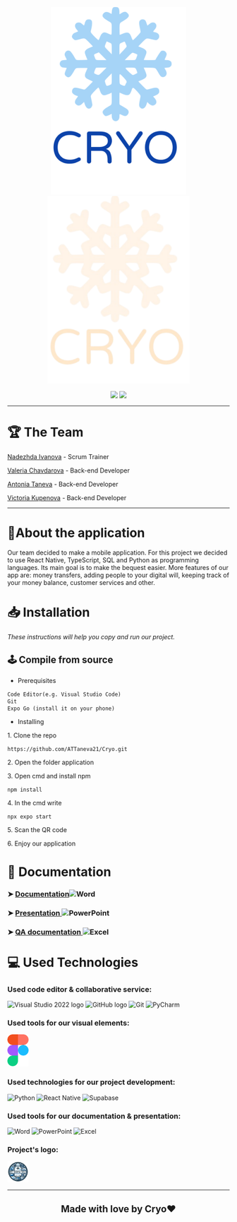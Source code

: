 <p align = "center">
  <img src="https://github.com/ATTaneva21/Cryo/blob/main/documentation/images/dark_logo.svg#gh-light-mode-only" height="425" wight = "300" text-align="center">
  <img src="https://github.com/ATTaneva21/Cryo/blob/main/documentation/images/light_logo.svg#gh-dark-mode-only" height="425" wight = "300" text-align="center">
</p>
<div align = "center">
   <img src = "https://img.shields.io/github/repo-size/ATTaneva21/Cryo?style=for-the-badge&color=blue">
   <img src = "https://img.shields.io/github/issues-closed/ATTaneva21/Cryo?style=for-the-badge&color=green">
</div>

<hr>

# 🏆 The Team

<p><a href="https://github.com/NTIvanova21">Nadezhda Ivanova</a> - Scrum Trainer</p>
<p><a href="https://github.com/VDChavdarova21">Valeria Chavdarova</a> - Back-end Developer</p>
<p><a href="https://github.com/ATTaneva21">Antonia Taneva</a> - Back-end Developer</p>
<p><a href="https://github.com/VGKupenova21 ">Victoria Kupenova</a> - Back-end Developer</p>

<hr>


# 📖About the application

<p> Our team decided to make a mobile application. For this project we decided to use React Native, TypeScript, SQL and Python as programming languages. Its main goal is to make the bequest easier. More features of our app are: money transfers, adding people to your digital will, keeping track of your money balance, customer services and other.

# 📥 Installation
<p><i>These instructions will help you copy and run our project.</i></p>

## 🕹️ Compile from source
- <p>Prerequisites</p>
```
Code Editor(e.g. Visual Studio Code)
Git
Expo Go (install it on your phone)
```

- <p>Installing<p>
<p>1. Clone the repo</p>

```
https://github.com/ATTaneva21/Cryo.git
```
<p>2. Open the folder application</p>
<p>3. Open cmd and install npm</p>

```
npm install
```
<p>4. In the cmd write</p>

```
npx expo start
```
<p>5. Scan the QR code</p>
<p>6. Enjoy our application</p>

# 📄 Documentation
### ➤ <a href="https://minedusci-my.sharepoint.com/:w:/g/personal/ni01798012_edu_mon_bg/EZF3K4QFbT9LiGf24I-LDS0BjOUWAweuaOZg3Xqtc-aVFA?e=5ZilHM">Documentation</a><img src="https://cdn.worldvectorlogo.com/logos/word-1.svg" alt="Word" width="30" height="20"/> 
### ➤ <a href="https://minedusci-my.sharepoint.com/:p:/g/personal/ni01798012_edu_mon_bg/EUoLzpUnP09MhI2T700zqWABJ0uG5-mmC6TZuLR-Z7vvDQ?e=fVchhr">Presentation </a><img src="https://cdn.worldvectorlogo.com/logos/powerpoint-2.svg" alt="PowerPoint" width="30" height="20"/>
### ➤ <a href="https://minedusci-my.sharepoint.com/:x:/g/personal/ni01798012_edu_mon_bg/EQN8XTFbWtxPm9c7C5Vgs5MB9XluglwxDvBPqg_RH38KDg?e=fwTO3X">QA documentation </a><img src="https://cdn.worldvectorlogo.com/logos/excel-4.svg" alt="Excel" width="30" height="20"/>



# 💻 Used Technologies
### Used code editor & collaborative service: 
<p align="left">
  <p>
    <img src="https://cdn.worldvectorlogo.com/logos/visual-studio-code-1-1.svg" alt="Visual Studio 2022 logo" width=48px>
    <img src="https://cdn.worldvectorlogo.com/logos/github-icon-2.svg" alt="GitHub logo" width=48px>
    <img src="https://cdn.worldvectorlogo.com/logos/git-bash.svg" alt="Git" width=48px>
    <img src="https://cdn.worldvectorlogo.com/logos/pycharmedu-icon.svg" alt="PyCharm" width=48px>
  </p>
</p>

### Used tools for our visual elements:
<p align="left">
    <img src="https://github.com/ATTaneva21/Cryo/blob/main/documentation/images/figma_logo.svg" alt="Figma logo" width=48px/>
</p>


### Used technologies for our project development:
<p align="left">
    <p>
    <img src="https://cdn.worldvectorlogo.com/logos/python-5.svg" alt="Python" width=48px>
    <img src="https://cdn.worldvectorlogo.com/logos/react-native-1.svg" alt="React Native" width=48px>
    <img src="https://www.vectorlogo.zone/logos/supabase/supabase-icon.svg" alt="Supabase" width=48px>
    </p>
</p>


### Used tools for our documentation & presentation:
<p align="left">
    <p>
    <img src="https://cdn.worldvectorlogo.com/logos/word-1.svg" alt="Word" width=48px>
    <img src="https://cdn.worldvectorlogo.com/logos/powerpoint-2.svg" alt="PowerPoint" width=48px>
    <img src="https://cdn.worldvectorlogo.com/logos/excel-4.svg" alt="Excel" width=48px>
    </p>
</p>

### Project's logo:
<p align="left">
    <p>
    <img src="https://github.com/ATTaneva21/Cryo/blob/main/documentation/images/project_logo.svg" alt="project" width=48px>
    </p>
</p>

<hr>

## <p align="center">Made with love by Cryo❤️</p></h2>
